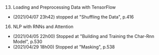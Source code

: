 

13. Loading and Preprocessing Data with TensorFlow
  - (2021/04/07 23h42) stopped at "Shuffling the Data", p.416
16. NLP with RNNs and Attention
  - (2021/04/05 22h00) Stopped at "Building and Training the Char-Rnn Model", p.530
  - (2021/04/29 18h00) Stopped at "Masking", p.538



